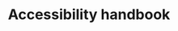 ---
title: 'Accessibility handbook'
description: >-
    A set of guidelines for creating accessible and inclusive content for people with disabilities.
buttonText: 'Learn More'
url: ''  
---